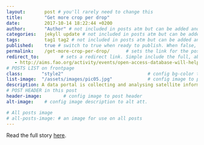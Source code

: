 ```yaml
---
layout:       post # you'll rarely need to change this
title:        "Get more crop per drop"
date:         2017-10-14 18:22:44 +0200
author:       "Author" # not included in posts atm but can be added and used later
categories:   jekyll update # not included in posts atm but can be added and used later
tags:         tag1 tag2 # not included in posts atm but can be added and used later
published:    true # switch to true when ready to publish. When false, you can check your links and share drafts using the github file for this page e.g https://github.com/sparcopen/open-to/blob/master/_posts/2017-04-10-welcome-to-jekyll.markdown
permalink:    /get-more-crop-per-drop/      # sets the link for the post. E.g permalink: /battle-disease/
redirect_to:        # sets a redirect link. Simple include the full, absolute link you want below
   - http://aims.fao.org/activity/events/open-access-database-will-help-water-scarce-countries-get-more-crop-drop
# POSTS LIST on frontpage
class:       "style2"                               # config bg-color to post list card (1 to 5)
list-image:  "/assets/images/pic05.jpg"             # config image to post list card (1 to 15 are generic colors and will fit with anything used if no images can be found)
description: A data portal is collecting and analysing satellite information to improve land and water productivity and boost the sustainability of agricultural systems
# POST HEADER in this post
header-image:        # config image to post header
alt-image:    # config image description to alt att.

# All posts image
# all-posts-image: # an image for use on all posts
---
```

Read the full story [here](http://aims.fao.org/activity/events/open-access-database-will-help-water-scarce-countries-get-more-crop-drop).
